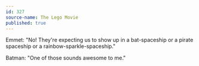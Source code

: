 ```yaml
---
id: 327
source-name: The Lego Movie
published: true
---
```

<p>Emmet: "No! They're expecting us to show up in a bat-spaceship or a pirate spaceship or a rainbow-sparkle-spaceship."</p>
<p>Batman: "One of those sounds awesome to me."</p>
